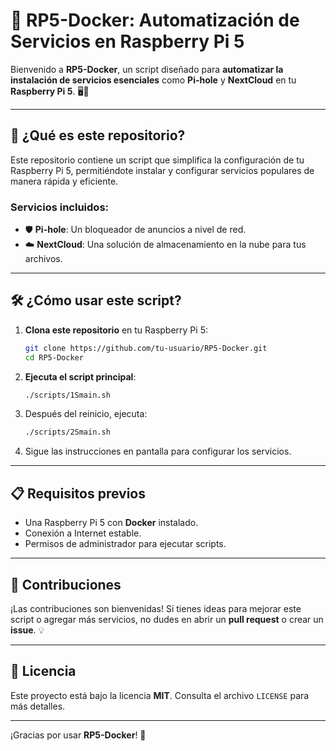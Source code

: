 # 🚀 **RP5-Docker: Automatización de Servicios en Raspberry Pi 5**

Bienvenido a **RP5-Docker**, un script diseñado para **automatizar la instalación de servicios esenciales** como **Pi-hole** y **NextCloud** en tu **Raspberry Pi 5**. 🖥️🍓

---

## 🌟 **¿Qué es este repositorio?**

Este repositorio contiene un script que simplifica la configuración de tu Raspberry Pi 5, permitiéndote instalar y configurar servicios populares de manera rápida y eficiente. 

### **Servicios incluidos:**
- 🛡️ **Pi-hole**: Un bloqueador de anuncios a nivel de red.
- ☁️ **NextCloud**: Una solución de almacenamiento en la nube para tus archivos.

---

## 🛠️ **¿Cómo usar este script?**

1. **Clona este repositorio** en tu Raspberry Pi 5:
   ```bash
   git clone https://github.com/tu-usuario/RP5-Docker.git
   cd RP5-Docker
   ```

2. **Ejecuta el script principal**:
   ```bash
   ./scripts/1Smain.sh
   ```

3. Después del reinicio, ejecuta:
   ```bash
   ./scripts/2Smain.sh
   ```

4. Sigue las instrucciones en pantalla para configurar los servicios.

---

## 📋 **Requisitos previos**

- Una Raspberry Pi 5 con **Docker** instalado.
- Conexión a Internet estable.
- Permisos de administrador para ejecutar scripts.

---

## 🤝 **Contribuciones**

¡Las contribuciones son bienvenidas! Si tienes ideas para mejorar este script o agregar más servicios, no dudes en abrir un **pull request** o crear un **issue**. 💡

---

## 📜 **Licencia**

Este proyecto está bajo la licencia **MIT**. Consulta el archivo `LICENSE` para más detalles.

---

¡Gracias por usar **RP5-Docker**! 🎉
